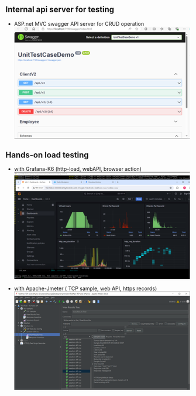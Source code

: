 ## Internal api server for testing

- ASP.net MVC swagger API server for CRUD operation
![App Screenshot](k6/screenshots/swaggerAPI.png)




## Hands-on load testing

- with Grafana-K6 (http-load, webAPI, browser action)
![App Screenshot](/k8s/img/k6-grafana.png)

- with Apache-Jmeter ( TCP sample, web API, https records)
![App Screenshot](/load/jmeter/screenshots/example.png)


